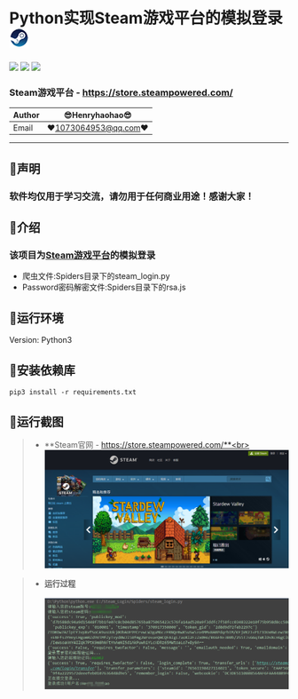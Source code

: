 Python实现Steam游戏平台的模拟登录 ![enter image description here](Pic/logo.png)
===========================
![](https://img.shields.io/badge/Python-3.6.3-green.svg) ![](https://img.shields.io/badge/requests-2.18.4-green.svg) ![](https://img.shields.io/badge/PyExecJS-1.5.1-green.svg) 
### Steam游戏平台 - https://store.steampowered.com/
|Author|:sunglasses:Henryhaohao:sunglasses:|
|---|---
|Email|:hearts:1073064953@qq.com:hearts:

      
****
## :dolphin:声明
### 软件均仅用于学习交流，请勿用于任何商业用途！感谢大家！
## :dolphin:介绍
### 该项目为[Steam游戏平台](https://store.steampowered.com/)的模拟登录
- 爬虫文件:Spiders目录下的steam_login.py
- Password密码解密文件:Spiders目录下的rsa.js
## :dolphin:运行环境
Version: Python3
## :dolphin:安装依赖库
```
pip3 install -r requirements.txt
```
## :dolphin:**运行截图**
> - **Steam官网 - https://store.steampowered.com/**<br><br>
![enter image description here](Pic/steam.png)

> - **运行过程**<br><br>
![enter image description here](Pic/run.png)



